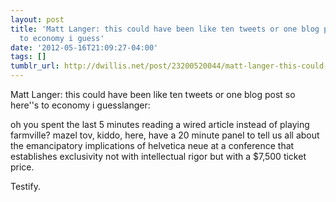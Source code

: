 ```yaml
---
layout: post
title: 'Matt Langer: this could have been like ten tweets or one blog post so here''s
  to economy i guess'
date: '2012-05-16T21:09:27-04:00'
tags: []
tumblr_url: http://dwillis.net/post/23200520044/matt-langer-this-could-have-been-like-ten-tweets
---
```

Matt Langer: this could have been like ten tweets or one blog post so here''s to economy i guesslanger:

oh you spent the last 5 minutes reading a wired article instead of playing farmville? mazel tov, kiddo, here, have a 20 minute panel to tell us all about the emancipatory implications of helvetica neue at a conference that establishes exclusivity not with intellectual rigor but with a $7,500 ticket price.

Testify.
